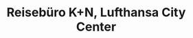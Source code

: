 ---
title: "Reisebüro K+N, Lufthansa City Center"
url: /nuernberg/reisebuero-k-n-lufthansa-city-center/
shop: Reisebüro
---